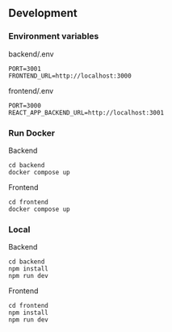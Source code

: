 ## Development

### Environment variables

backend/.env 
```
PORT=3001
FRONTEND_URL=http://localhost:3000
```

frontend/.env 
```
PORT=3000
REACT_APP_BACKEND_URL=http://localhost:3001
```

### Run Docker

Backend
```
cd backend
docker compose up
```

Frontend
```
cd frontend
docker compose up
```

### Local

Backend
```
cd backend
npm install
npm run dev
```

Frontend
```
cd frontend
npm install
npm run dev
```
